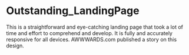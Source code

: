 # Outstanding_LandingPage
 This is a straightforward and eye-catching landing page that took a lot of time and effort to comprehend and develop. It is fully and accurately responsive for all devices. AWWWARDS.com published a story on this design.
